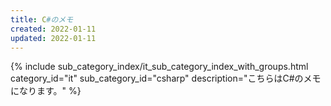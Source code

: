 ```yaml
---
title: C#のメモ
created: 2022-01-11
updated: 2022-01-11
---
```

{% include sub_category_index/it_sub_category_index_with_groups.html
    category_id="it"
    sub_category_id="csharp"
    description="こちらはC#のメモになります。" %}
